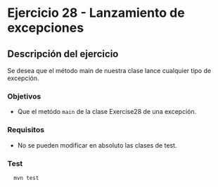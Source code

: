 # Ejercicio 28 - Lanzamiento de excepciones
## Descripción del ejercicio
Se desea que el método main de nuestra clase lance cualquier tipo de excepción.

### Objetivos
* Que el metódo ``main`` de la clase Exercise28 de una excepción.
### Requisitos
* No se pueden modificar en absoluto las clases de test.
### Test

```
  mvn test
```




